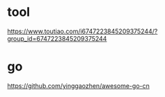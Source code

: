 # tool
https://www.toutiao.com/i6747223845209375244/?group_id=6747223845209375244

# go
https://github.com/yinggaozhen/awesome-go-cn

